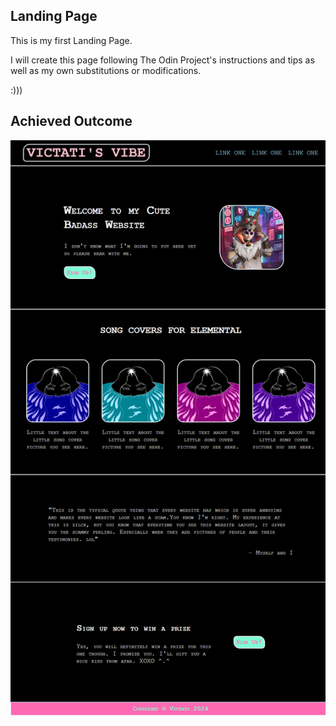 <h2 font-weight="bold">Landing Page</h2>

<p>This is my first Landing Page.</p>
<p>I will create this page following The Odin Project's instructions and tips as well as my own substitutions or modifications. </p>
<p> :))) </p>

<h2 font-weight="bold">Achieved Outcome</h2>

<img src="./images/localhost_3000_ (3).png">
